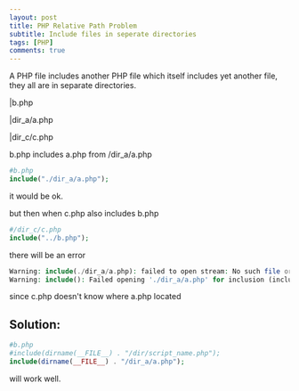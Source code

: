 ```yaml
---
layout: post
title: PHP Relative Path Problem
subtitle: Include files in seperate directories
tags: [PHP]
comments: true
---
```


A PHP file includes another PHP file which itself includes yet another file, they all are in separate directories.

|b.php

|dir_a/a.php

|dir_c/c.php

b.php includes a.php from /dir_a/a.php

```php
#b.php
include("./dir_a/a.php");
```
it would be ok.

but then when c.php also includes b.php 
```php
#/dir_c/c.php
include("../b.php");
```
there will be an error
```php
Warning: include(./dir_a/a.php): failed to open stream: No such file or directory in ...
Warning: include(): Failed opening './dir_a/a.php' for inclusion (include_path='.:') in ....
```
since c.php doesn't know where a.php located
 
 ## Solution:

```php
#b.php
#include(dirname(__FILE__) . "/dir/script_name.php");
include(dirname(__FILE__) . "/dir_a/a.php");
```
will work well.
